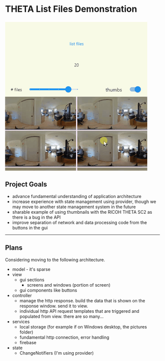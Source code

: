 # THETA List Files Demonstration

![screenshot](docs/images/screenshot.gif)

## Project Goals

* advance fundamental understanding of application architecture
* increase experience with state management using provider, though we may move to
another state management system in the future
* sharable example of using thumbnails with the RICOH THETA SC2 as there is a bug
in the API
* improve separation of network and data processing code from the buttons in the gui

---

## Plans

Considering moving to the following architecture.

* model - it's sparse
* view
  * gui sections
    * screens and windows (portion of screen)
  * gui components like buttons
* controller
  * manage the http response. build the data that is shown on the response window. send it to view.
  * individual http API request templates that are triggered and populated from view. there are so many...
* services
  * local storage (for example if on Windows desktop, the pictures folder)
  * fundamental http connection, error handling
  * firebase
* state
  * ChangeNotifiers (I'm using provider)
